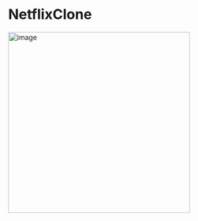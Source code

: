 # NetflixClone

<img width="368" alt="image" src="https://user-images.githubusercontent.com/58392243/212087221-a119c2ce-8741-4162-b62c-96a1e99d9c8e.png">
